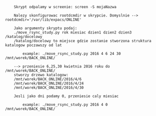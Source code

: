        Skrypt odpalamy w screenie: screen -S mojaNazwa

        Nalezy skonfigurowac rootdcmdir w skrypcie. Domyslnie --> rootdcmdir='/var/lib/expacs/ONLINE'

        Jako argumenty skryptu podaj:
        ./move_rsync_study.py rok miesiac dzien1 dzien2 dzien3 /katalog/docelowy
        /katalog/docelowy to miejsce gdzie zostanie stworzona struktura katalogow poczawszy od lat
        
            example: ./move_rsync_study.py 2016 4 6 24 30 /mnt/worek/BACK_ONLINE/
        
        --> przeniesie 6,25,30 kwietnia 2016 roku do /mnt/worek/BACK_ONLINE/
        stworzy drzewo katalogow:
        /mnt/worek/BACK_ONLINE/2016/4/6
        /mnt/worek/BACK_ONLINE/2016/4/24
        /mnt/worek/BACK_ONLINE/2016/4/30
        
        Jesli jako dni podamy 0, przeniesie caly miesiac

            example: ./move_rsync_study.py 2016 4 0 /mnt/worek/BACK_ONLINE/
